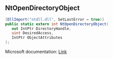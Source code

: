 ## NtOpenDirectoryObject

```csharp
[DllImport("ntdll.dll", SetLastError = true)]
public static extern int NtOpenDirectoryObject(
   out IntPtr DirectoryHandle,
   uint DesiredAccess,
   IntPtr ObjectAttributes
);
```

Microsoft documentation: [Link](https://learn.microsoft.com/en-us/windows/win32/devnotes/ntopendirectoryobject)
